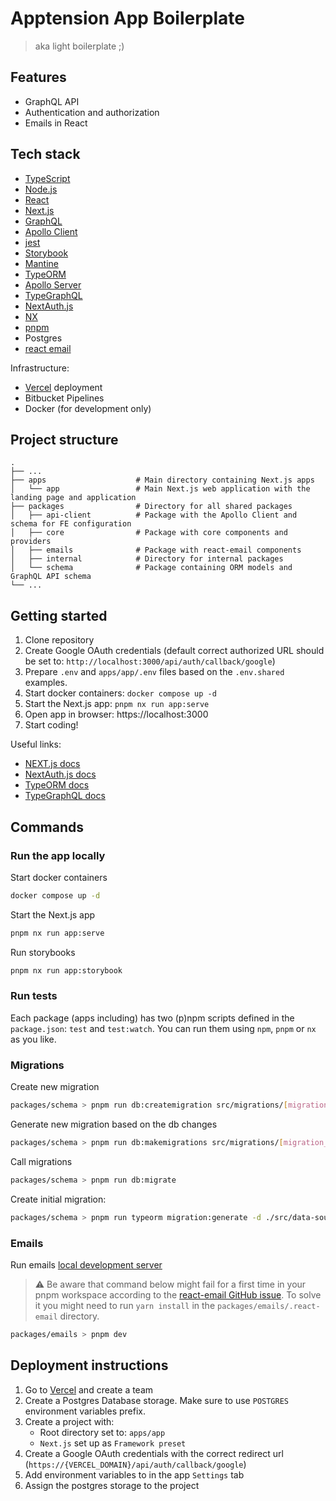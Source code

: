 # Apptension App Boilerplate

> aka light boilerplate ;)

## Features

- GraphQL API
- Authentication and authorization
- Emails in React

## Tech stack

- [TypeScript](https://www.typescriptlang.org/)
- [Node.js](https://nodejs.org/)
- [React](https://github.com/facebook/react)
- [Next.js](https://nextjs.org/)
- [GraphQL](https://graphql.org/)
- [Apollo Client](https://github.com/apollographql/apollo-client)
- [jest](https://github.com/jestjs/jest)
- [Storybook](https://github.com/storybookjs/storybook)
- [Mantine](https://mantine.dev/)
- [TypeORM](https://typeorm.io/)
- [Apollo Server](https://github.com/apollographql/apollo-server)
- [TypeGraphQL](https://typegraphql.com/)
- [NextAuth.js](https://next-auth.js.org/)
- [NX](https://github.com/nrwl/nx)
- [pnpm](https://pnpm.io/)
- Postgres
- [react email](https://react.email/)

Infrastructure:

- [Vercel](https://vercel.com/) deployment
- Bitbucket Pipelines
- Docker (for development only)

## Project structure

```
.
├── ...
├── apps                    # Main directory containing Next.js apps
│   └── app                 # Main Next.js web application with the landing page and application
├── packages                # Directory for all shared packages
│   ├── api-client          # Package with the Apollo Client and schema for FE configuration
│   ├── core                # Package with core components and providers
│   ├── emails              # Package with react-email components
│   ├── internal            # Directory for internal packages
│   └── schema              # Package containing ORM models and GraphQL API schema
└── ...
```

## Getting started

1. Clone repository
2. Create Google OAuth credentials (default correct authorized URL should be set to: `http://localhost:3000/api/auth/callback/google`)
3. Prepare `.env` and `apps/app/.env` files based on the `.env.shared` examples.
4. Start docker containers: `docker compose up -d`
5. Start the Next.js app: `pnpm nx run app:serve`
6. Open app in browser: https://localhost:3000
7. Start coding!

Useful links:

- [NEXT.js docs](https://nextjs.org/docs)
- [NextAuth.js docs](https://next-auth.js.org/getting-started/introduction)
- [TypeORM docs](https://typeorm.io/)
- [TypeGraphQL docs](https://typegraphql.com/docs/getting-started.html)

## Commands

### Run the app locally

Start docker containers

```bash
docker compose up -d
```

Start the Next.js app

```bash
pnpm nx run app:serve
```

Run storybooks

```bash
pnpm nx run app:storybook
```

### Run tests

Each package (apps including) has two (p)npm scripts defined in the `package.json`: `test` and `test:watch`.
You can run them using `npm`, `pnpm` or `nx` as you like.

### Migrations

Create new migration

```bash
packages/schema > pnpm run db:createmigration src/migrations/[migration_name]
```

Generate new migration based on the db changes

```bash
packages/schema > pnpm run db:makemigrations src/migrations/[migration_name]
```

Call migrations

```bash
packages/schema > pnpm run db:migrate
```

Create initial migration:

```bash
packages/schema > pnpm run typeorm migration:generate -d ./src/data-source.ts src/migrations/init
```

### Emails

Run emails [local development server](https://react.email/docs/cli#email-dev)

> :warning: Be aware that command below might fail for a first time in your pnpm workspace according to the
> [react-email GitHub issue](https://github.com/resendlabs/react-email/issues/881).
> To solve it you might need to run `yarn install` in the `packages/emails/.react-email` directory.

```bash
packages/emails > pnpm dev
```

## Deployment instructions

1. Go to [Vercel](https://vercel.com/) and create a team
2. Create a Postgres Database storage. Make sure to use `POSTGRES` environment variables prefix.
3. Create a project with:
   - Root directory set to: `apps/app`
   - `Next.js` set up as `Framework preset`
4. Create a Google OAuth credentials with the correct redirect url (`https://{VERCEL_DOMAIN}/api/auth/callback/google`)
5. Add environment variables to in the app `Settings` tab
6. Assign the postgres storage to the project
